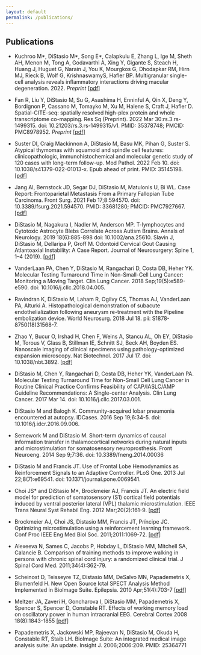 ```yaml
---
layout: default
permalink: /publications/
---
```


Publications
------------

* Kuchroo M*, DiStasio M*, Song E*, Calapkulu E, Zhang L, Ige M, Sheth AH, Menon M, Tong A, Godavarthi A, Xing Y, Gigante S, Steach H, Huang J, Huguet G, Narain J, You K, Mourgkos G, Dhodapkar RM, Hirn MJ, Rieck B, Wolf G, KrishnaswamyS, Hafler BP. Multigranular single-cell analysis reveals inflammatory interactions driving macular degeneration. 2022. <i>Preprint</i> [[pdf]](/assets/pdf/2022_AMD_DC_preprint.pdf)

* Fan R, Liu Y, DiStasio M, Su G, Asashima H, Enninful A, Qin X, Deng Y, Bordignon P, Cassano M, Tomayko M, Xu M, Halene S, Craft J, Hafler D. Spatial-CITE-seq: spatially resolved high-plex protein and whole transcriptome co-mapping. Res Sq (Preprint). 2022 Mar 30:rs.3.rs-1499315. doi: 10.21203/rs.3.rs-1499315/v1. PMID: 35378748; PMCID: PMC8978952. <i>Preprint</i> [[pdf]](/assets/pdf/2022_Spatial-CITE-seq.pdf)

* Suster DI, Craig Mackinnon A, DiStasio M, Basu MK, Pihan G, Suster S. Atypical thymomas with squamoid and spindle cell features: clinicopathologic, immunohistochemical and molecular genetic study of 120 cases with long-term follow-up. Mod Pathol. 2022 Feb 10. doi: 10.1038/s41379-022-01013-x. Epub ahead of print. PMID: 35145198. [[pdf]](/assets/pdf/2022_Atypical_thymomas.pdf)

* Jang AI, Bernstock JD, Segar DJ, DiStasio M, Matulonis U, Bi WL. Case Report: Frontoparietal Metastasis From a Primary Fallopian Tube Carcinoma. Front Surg. 2021 Feb 17;8:594570. doi: 10.3389/fsurg.2021.594570. PMID: 33681280; PMCID: PMC7927667. [[pdf]](/assets/pdf/2021_FallopianMetCase.pdf)

* DiStasio M, Nagakura I, Nadler M, Anderson MP. T-lymphocytes and Cytotoxic Astrocyte Blebs Correlate Across Autism Brains. Annals of Neurology. 2019 18(6):885-898 doi: 10.1002/ana.25610. 
Slavin J, DiStasio M, Dellaripa P, Groff M. Odontoid Cervical Gout Causing Atlantoaxial Instability: A Case Report. Journal of Neurosurgery: Spine 1, 1–4 (2019). [[pdf]](/assets/pdf/2019_AutismLymphocytes.pdf)

* VanderLaan PA, Chen Y, DiStasio M, Rangachari D, Costa DB, Heher YK. Molecular Testing Turnaround Time in Non-Small-Cell Lung Cancer: Monitoring a Moving Target. Clin Lung Cancer. 2018 Sep;19(5):e589-e590. doi: 10.1016/j.cllc.2018.04.005. 

* Ravindran K, DiStasio M, Laham R, Ogilvy CS, Thomas AJ, VanderLaan PA, Alturki A. Histopathological demonstration of subacute endothelialization following aneurysm re-treatment with the Pipeline embolization device. World Neurosurg. 2018 Jul 18. pii: S1878-8750(18)31568-7.

* Zhao Y, Bucur O, Irshad H, Chen F, Weins A, Stancu AL, Oh EY, DiStasio M, Torous V, Glass B, Stillman IE, Schnitt SJ, Beck AH, Boyden ES. Nanoscale imaging of clinical specimens using pathology-optimized expansion microscopy. Nat Biotechnol. 2017 Jul 17. doi: 10.1038/nbt.3892. [[pdf]](/assets/pdf/2017_ExpansionMicroscopy.pdf)

* DiStasio M, Chen Y, Rangachari D, Costa DB, Heher YK, VanderLaan PA. Molecular Testing Turnaround Time for Non-Small Cell Lung Cancer in Routine Clinical Practice Confirms Feasibility of CAP/IASLC/AMP Guideline Recommendations: A Single-center Analysis. Clin Lung Cancer. 2017 Mar 14. doi: 10.1016/j.cllc.2017.03.001.

* DiStasio M and Balogh K. Community-acquired lobar pneumonia encountered at autopsy.  IDCases. 2016 Sep 19;6:34-5. doi: 10.1016/j.idcr.2016.09.006. 

* Semework M and DiStasio M. Short-term dynamics of causal information transfer in thalamocortical networks during natural inputs and microstimulation for somatosensory neuroprosthesis. Front Neuroeng. 2014 Sep 9;7:36. doi: 10.3389/fneng.2014.00036

* DiStasio M and Francis JT. Use of Frontal Lobe Hemodynamics as Reinforcement Signals to an Adaptive Controller. PLoS One. 2013 Jul 22;8(7):e69541. doi: 10.1371/journal.pone.0069541.

* Choi JS* and DiStasio M*, Brockmeier AJ, Francis JT. An electric field model for prediction of somatosensory (S1) cortical field potentials induced by ventral posterior lateral (VPL) thalamic microstimulation. IEEE Trans Neural Syst Rehabil Eng. 2012 Mar;20(2):161-9. [[pdf]](/assets/pdf/2012_FieldModel.pdf)

* Brockmeier AJ, Choi JS, Distasio MM, Francis JT, Príncipe JC. Optimizing microstimulation using a reinforcement learning framework. Conf Proc IEEE Eng Med Biol Soc. 2011;2011:1069-72. [[pdf]](/assets/pdf/2011_OptimizingMicrostimReinforcementLearning.pdf)

* Alexeeva N, Sames C, Jacobs P, Hobday L, DiStasio MM, Mitchell SA, Calancie B. Comparison of training methods to improve walking in persons with chronic spinal cord injury: a randomized clinical trial. J Spinal Cord Med. 2011;34(4):362-79. 

* Scheinost D, Teisseyre TZ, Distasio MM, DeSalvo MN, Papademetris X, Blumenfeld H. New Open Source Ictal SPECT Analysis Method Implemented in BioImage Suite. Epilepsia. 2010 Apr;51(4):703-7 [[pdf]](/assets/pdf/2010_ictalSPECT.pdf)

* Meltzer JA, Zaveri H, Goncharova I, DiStasio MM, Papademetris X, Spencer S, Spencer D, Constable RT. Effects of working memory load on oscillatory power in human intracranial EEG. Cerebral Cortex 2008 18(8):1843-1855 [[pdf]](/assets/pdf/2008_WorkingMemoryOscillations.pdf)

* Papademetris X, Jackowski MP, Rajeevan N, DiStasio M, Okuda H, Constable RT, Staib LH. BioImage Suite: An integrated medical image analysis suite: An update. Insight J. 2006;2006:209. PMID: 25364771
